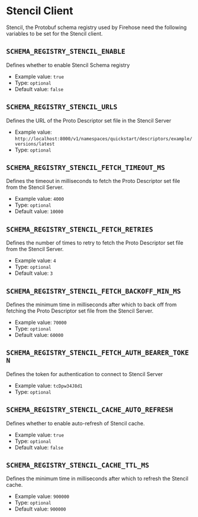 # Stencil Client

Stencil, the Protobuf schema registry used by Firehose need the following variables to be set for the Stencil client.

## `SCHEMA_REGISTRY_STENCIL_ENABLE`

Defines whether to enable Stencil Schema registry

* Example value: `true`
* Type: `optional`
* Default value: `false`

## `SCHEMA_REGISTRY_STENCIL_URLS`

Defines the URL of the Proto Descriptor set file in the Stencil Server

* Example value: `http://localhost:8000/v1/namespaces/quickstart/descriptors/example/versions/latest`
* Type: `optional`

## `SCHEMA_REGISTRY_STENCIL_FETCH_TIMEOUT_MS`

Defines the timeout in milliseconds to fetch the Proto Descriptor set file from the Stencil Server.

* Example value: `4000`
* Type: `optional`
* Default value: `10000`

## `SCHEMA_REGISTRY_STENCIL_FETCH_RETRIES`

Defines the number of times to retry to fetch the Proto Descriptor set file from the Stencil Server.

* Example value: `4`
* Type: `optional`
* Default value: `3`

## `SCHEMA_REGISTRY_STENCIL_FETCH_BACKOFF_MIN_MS`

Defines the minimum time in milliseconds after which to back off from fetching the Proto Descriptor set file from the Stencil Server.

* Example value: `70000`
* Type: `optional`
* Default value: `60000`

## `SCHEMA_REGISTRY_STENCIL_FETCH_AUTH_BEARER_TOKEN`

Defines the token for authentication to connect to Stencil Server

* Example value: `tcDpw34J8d1`
* Type: `optional`

## `SCHEMA_REGISTRY_STENCIL_CACHE_AUTO_REFRESH`

Defines whether to enable auto-refresh of Stencil cache.

* Example value: `true`
* Type: `optional`
* Default value: `false`

## `SCHEMA_REGISTRY_STENCIL_CACHE_TTL_MS`

Defines the minimum time in milliseconds after which to refresh the Stencil cache.

* Example value: `900000`
* Type: `optional`
* Default value: `900000`

